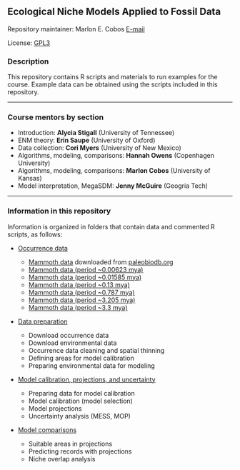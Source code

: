 ## Ecological Niche Models Applied to Fossil Data

Repository maintainer: Marlon E. Cobos [E-mail](mailto:manubio13@gmail.com)

License: <a href="https://github.com/marlonecobos/ENM_paleo/blob/main/LICENSE" target="_blank">GPL3</a> 

### Description

This repository contains R scripts and materials to run examples for the course. Example data can be obtained using the scripts included in this repository.

<hr>

### Course mentors by section 

- Introduction: **Alycia Stigall** (University of Tennessee)
- ENM theory: **Erin Saupe** (University of Oxford)
- Data collection: **Cori Myers** (University of New Mexico)
- Algorithms, modeling, comparisons: **Hannah Owens** (Copenhagen University)
- Algorithms, modeling, comparisons: **Marlon Cobos** (University of Kansas)
- Model interpretation, MegaSDM: **Jenny McGuire** (Geogria Tech)

<hr>

### Information in this repository

Information is organized in folders that contain data and commented R scripts, as follows:

- <a href="https://github.com/marlonecobos/ENM_paleo/tree/main/Data" target="_blank">Occurrence data</a>
    - <a href="https://github.com/marlonecobos/ENM_paleo/blob/main/Data/mammut_americanum_all.csv" target="_blank">Mammoth data</a> downloaded from <a href="https://paleobiodb.org" target="_blank">paleobiodb.org</a>
    - <a href="https://github.com/marlonecobos/ENM_paleo/blob/main/Data/mammut_americanum_0.00623mya.csv" target="_blank">Mammoth data (period ~0.00623 mya)</a>
    - <a href="https://github.com/marlonecobos/ENM_paleo/blob/main/Data/mammut_americanum_0.01585mya.csv" target="_blank">Mammoth data (period ~0.01585 mya)</a>
    - <a href="https://github.com/marlonecobos/ENM_paleo/blob/main/Data/mammut_americanum_0.13mya.csv" target="_blank">Mammoth data (period ~0.13 mya)</a>
    - <a href="https://github.com/marlonecobos/ENM_paleo/blob/main/Data/mammut_americanum_0.787mya.csv" target="_blank">Mammoth data (period ~0.787 mya)</a>
    - <a href="https://github.com/marlonecobos/ENM_paleo/blob/main/Data/mammut_americanum_3.205mya.csv" target="_blank">Mammoth data (period ~3.205 mya)</a>
    - <a href="https://github.com/marlonecobos/ENM_paleo/blob/main/Data/mammut_americanum_3.3mya.csv" target="_blank">Mammoth data (period ~3.3 mya)</a>
    
- <a href="https://github.com/marlonecobos/ENM_paleo/blob/main/Scripts/data_preparation.R" target="_blank">Data preparation</a>
    - Download occurrence data
    - Download environmental data
    - Occurrence data cleaning and spatial thinning
    - Defining areas for model calibration
    - Preparing environmental data for modeling
    
- <a href="https://github.com/marlonecobos/ENM_paleo/blob/main/Scripts/model_calibration_projections.R" target="_blank">Model calibration, projections, and uncertainty</a>
    - Preparing data for model calibration
    - Model calibration (model selection) 
    - Model projections
    - Uncertainty analysis (MESS, MOP)

- <a href="https://github.com/marlonecobos/ENM_paleo/blob/main/Scripts/model_comparisons.R" target="_blank">Model comparisons</a>
    - Suitable areas in projections
    - Predicting records with projections 
    - Niche overlap analysis
